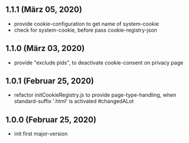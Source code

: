 ## 1.1.1 (März 05, 2020)
  - provide cookie-configuration to get name of system-cookie 
  - check for system-cookie, before pass cookie-registry-json

## 1.1.0 (März 03, 2020)
  - provide "exclude pids", to deactivate cookie-consent on privacy page

## 1.0.1 (Februar 25, 2020)
  - refactor initCookieRegistry.js to provide page-type-handling, when standard-suffix '.html' is activated #changedALot

## 1.0.0 (Februar 25, 2020)
  - init first major-version